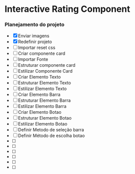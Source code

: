 # Interactive Rating Component 

### Planejamento do projeto 

- [x] Enviar imagens
- [x] Redefinir projeto
- [ ] Importar reset css
- [ ] Criar componente card 
- [ ] Importar Fonte
- [ ] Estruturar componente card
- [ ] Estilizar Componente Card
- [ ] Criar Elemento Texto
- [ ] Estruturar Elemento Texto
- [ ] Estilizar Elemento Texto
- [ ] Criar Elemento Barra
- [ ] Estruturar Elemento Barra
- [ ] Estilizar Elemento Barra
- [ ] Criar Elemento Botao
- [ ] Estruturar Elemento Botao
- [ ] Estilizar Elemento Botao
- [ ] Definir Metodo de seleção barra
- [ ] Definir Método de escolha botao
- [ ] 
- [ ] 
- [ ] 
- [ ] 
- [ ] 
- [ ] 
